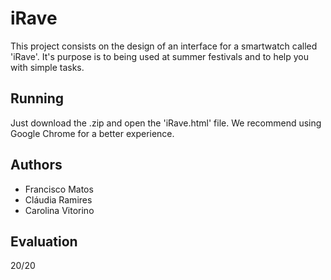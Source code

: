 # iRave

This project consists on the design of an interface for a smartwatch called 'iRave'. It's purpose is to being used at summer festivals and to help you with simple tasks. 

## Running

Just download the .zip and open the 'iRave.html' file.
We recommend using Google Chrome for a better experience.

## Authors

* Francisco Matos
* Cláudia Ramires
* Carolina Vitorino

## Evaluation

20/20
